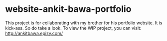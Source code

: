 # website-ankit-bawa-portfolio
This project is for collaborating with my brother for his portfolio website. It is kick-ass. So do take a look.
To view the WIP project, you can visit: http://ankitbawa.epizy.com/
